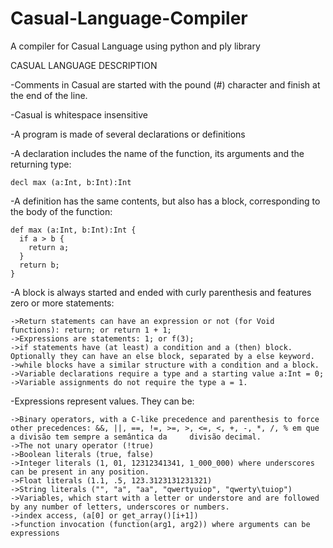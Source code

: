 # Casual-Language-Compiler
A compiler for Casual Language using python and ply library

CASUAL LANGUAGE DESCRIPTION

-Comments in Casual are started with the pound (#) character and finish at the end of the line.

-Casual is whitespace insensitive

-A program is made of several declarations or definitions

-A declaration includes the name of the function, its arguments and the returning type:

    decl max (a:Int, b:Int):Int

-A definition has the same contents, but also has a block, corresponding to the body of the function:

    def max (a:Int, b:Int):Int {
      if a > b {
        return a;
      }
      return b;
    }

-A block is always started and ended with curly parenthesis and features zero or more statements:

    ->Return statements can have an expression or not (for Void functions): return; or return 1 + 1;
    ->Expressions are statements: 1; or f(3);
    ->if statements have (at least) a condition and a (then) block. Optionally they can have an else block, separated by a else keyword.
    ->while blocks have a similar structure with a condition and a block.
    ->Variable declarations require a type and a starting value a:Int = 0;
    ->Variable assignments do not require the type a = 1.

-Expressions represent values. They can be:

    ->Binary operators, with a C-like precedence and parenthesis to force other precedences: &&, ||, ==, !=, >=, >, <=, <, +, -, *, /, % em que a divisão tem sempre a semântica da     divisão decimal.
    ->The not unary operator (!true)
    ->Boolean literals (true, false)
    ->Integer literals (1, 01, 12312341341, 1_000_000) where underscores can be present in any position.
    ->Float literals (1.1, .5, 123.3123131231321)
    ->String literals ("", "a", "aa", "qwertyuiop", "qwerty\tuiop")
    ->Variables, which start with a letter or understore and are followed by any number of letters, underscores or numbers.
    ->index access, (a[0] or get_array()[i+1])
    ->function invocation (function(arg1, arg2)) where arguments can be expressions 

